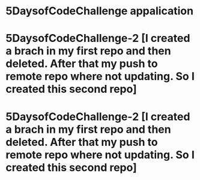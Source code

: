 # 5DaysofCodeChallenge appalication
# 5DaysofCodeChallenge-2  [I created a brach in my first repo and then deleted. After that my push to remote repo where not updating. So I created this second repo]
# 5DaysofCodeChallenge-2  [I created a brach in my first repo and then deleted. After that my push to remote repo where not updating. So I created this second repo]
